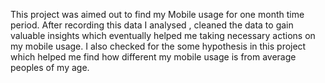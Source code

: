 This project was aimed out to find my Mobile usage for one month time period. After recording this data I analysed , cleaned the data to gain valuable insights which eventually helped me taking necessary actions 
on my mobile usage. I also checked for the some hypothesis in this project which helped me find how different my mobile usage is from average peoples of my age.
